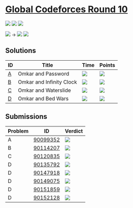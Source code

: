 # [Global Codeforces Round 10](https://codeforces.com/contest/1392)

![](https://img.shields.io/badge/Participation-3-blueviolet)
![](https://img.shields.io/badge/Rank-2203-orange)
![](https://img.shields.io/badge/Points-2941-blue)

![](https://img.shields.io/badge/Newbie-923-lightgrey) →
![](https://img.shields.io/badge/Pupil-1240-lightgreen)
![](https://img.shields.io/badge/-%2B317-green)

## Solutions
| ID | Title | Time | Points |
| --- | --- | --- | --- |
| [A](https://codeforces.com/contest/1392/problem/A) | Omkar and Password | ![](https://img.shields.io/badge/-00%3A12-yellowgreen) | ![](https://img.shields.io/badge/-484%2F500-blue) |
| [B](https://codeforces.com/contest/1392/problem/B) | Omkar and Infinity Clock | ![](https://img.shields.io/badge/-00%3A31-yellowgreen) | ![](https://img.shields.io/badge/-688%2F750-blue) |
| [C](https://codeforces.com/contest/1392/problem/C) | Omkar and Waterslide | ![](https://img.shields.io/badge/-00%3A41-yellowgreen) | ![](https://img.shields.io/badge/-891%2F1000-blue) |
| [D](https://codeforces.com/contest/1392/problem/D) | Omkar and Bed Wars | ![](https://img.shields.io/badge/-01%3A58-yellowgreen) | ![](https://img.shields.io/badge/-878%2F1500-blue) |

## Submissions
| Problem | ID | Verdict |
| --- | --- | --- |
| A | [90099352](https://codeforces.com/contest/1392/submission/90099352) | ![](https://img.shields.io/badge/-Accepted-brightgreen) |
| B | [90114207](https://codeforces.com/contest/1392/submission/90114207) | ![](https://img.shields.io/badge/-Accepted-brightgreen) |
| C | [90120835](https://codeforces.com/contest/1392/submission/90120835) | ![](https://img.shields.io/badge/-Accepted-brightgreen) |
| D | [90135792](https://codeforces.com/contest/1392/submission/90135792) | ![](https://img.shields.io/badge/-Wrong%20answer%20on%20pretest%202-red) |
| D | [90147918](https://codeforces.com/contest/1392/submission/90147918) | ![](https://img.shields.io/badge/-Wrong%20answer%20on%20pretest%202-red) |
| D | [90149075](https://codeforces.com/contest/1392/submission/90149075) | ![](https://img.shields.io/badge/-Wrong%20answer%20on%20pretest%202-red) |
| D | [90151859](https://codeforces.com/contest/1392/submission/90151859) | ![](https://img.shields.io/badge/-Wrong%20answer%20on%20pretest%201-yellow) |
| D | [90152128](https://codeforces.com/contest/1392/submission/90152128) | ![](https://img.shields.io/badge/-Accepted-brightgreen) |
